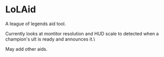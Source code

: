 # LoLAid
A league of legends aid tool. 

Currently looks at montitor resolution and HUD scale to detected when a champion's ult is ready and announces it.\

May add other aids. 
